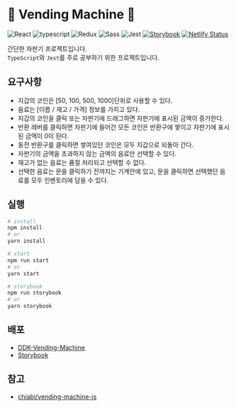 # 🥤 Vending Machine 🥤

![React](https://img.shields.io/badge/React-61Dafb?style=flat-square&logo=React&logoColor=white)
![typescript](https://img.shields.io/badge/TypeScript-%233178c6?style=flat-square&logo=TypeScript&logoColor=white)
![Redux](https://img.shields.io/badge/Redux-%23764abc?style=flat-square&logo=Redux&logoColor=white)
![Sass](https://img.shields.io/badge/Sass-%23db7093?style=flat-square&logo=Sass&logoColor=white)
![Jest](https://img.shields.io/badge/Jest-%23C21325?style=flat-square&logo=Jest&logoColor=white)
[![Storybook](https://img.shields.io/badge/Storybook-%23ff4785?style=flat-square&logo=Storybook&logoColor=white)](https://muvk1lwunpcrlffnebnzug-on.drv.tw/ddk-vending-machine/)
[![Netlify Status](https://api.netlify.com/api/v1/badges/756202c5-ca09-437e-9d01-e54f2c8e38db/deploy-status)](https://app.netlify.com/sites/ddkvendingmachine/deploys)

간단한 자판기 프로젝트입니다.  
`TypeScript`와 `Jest`를 주로 공부하기 위한 프로젝트입니다.

## 요구사항

- 지갑의 코인은 [50, 100, 500, 1000]단위로 사용할 수 있다.
- 음료는 [이름 / 재고 / 가격] 정보를 가지고 있다.
- 지갑의 코인을 클릭 또는 자판기에 드래그하면 자판기에 표시된 금액이 증가한다.
- 반환 레버를 클릭하면 자판기에 들어간 모든 코인은 반환구에 쌓이고 자판기에 표시된 금액이 0이 된다.
- 동전 반환구를 클릭하면 쌓여있던 코인은 모두 지갑으로 되돌아 간다.
- 자판기의 금액을 초과하지 않는 금액의 음료만 선택할 수 있다.
- 재고가 없는 음료는 품절 처리되고 선택할 수 없다.
- 선택한 음료는 문을 클릭하기 전까지는 기계안에 있고, 문을 클릭하면 선택했던 음료를 모두 인벤토리에 담을 수 있다.

## 실행

```bash
# install
npm install
# or
yarn install

# start
npm run start
# or
yarn start

# storybook
npm run storybook
# or
yarn storybook
```

## 배포

- [DDK-Vending-Machine](https://ddkvendingmachine.netlify.app/)
- [Storybook](https://muvk1lwunpcrlffnebnzug-on.drv.tw/ddk-vending-machine/)

## 참고

- [chiabi/vending-machine-js](https://github.com/chiabi/vending-machine-js)
